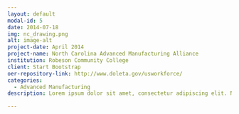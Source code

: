 ```yaml
---
layout: default
modal-id: 5
date: 2014-07-18
img: nc_drawing.png
alt: image-alt
project-date: April 2014
project-name: North Carolina Advanced Manufacturing Alliance
institution: Robeson Community College
client: Start Bootstrap
oer-repository-link: http://www.doleta.gov/usworkforce/
categories:
  - Advanced Manufacturing
description: Lorem ipsum dolor sit amet, consectetur adipiscing elit. Nam facilisis lacus maximus diam finibus imperdiet. Duis nec dolor sit amet tellus ultricies porta. Cras mattis mauris molestie odio convallis, eu laoreet libero condimentum. Quisque porttitor sapien non bibendum aliquet. Fusce venenatis, tellus sed mattis vehicula, arcu lacus aliquet ante, a volutpat nunc tortor a massa. Ut nunc ligula, scelerisque nec eros at, ultrices suscipit augue.

---
```

